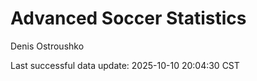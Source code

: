 # Advanced Soccer Statistics
Denis Ostroushko

<!-- gfm -->

Last successful data update: 2025-10-10 20:04:30 CST
